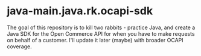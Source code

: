 # java-main.java.rk.ocapi-sdk
The goal of this repository is to kill two rabbits - practice Java, and create a Java SDK for the Open Commerce API for when you have to make requests on behalf of a customer. I'll update it later (maybe) with broader OCAPI coverage.
